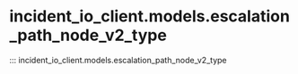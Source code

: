 # incident_io_client.models.escalation_path_node_v2_type

::: incident_io_client.models.escalation_path_node_v2_type
